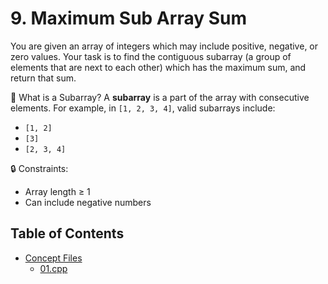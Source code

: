 # 9. Maximum Sub Array Sum

You are given an array of integers which may include positive, negative, or zero values.
Your task is to find the contiguous subarray (a group of elements that are next to each other) which has the maximum sum, and return that sum.

🧠 What is a Subarray?
A **subarray** is a part of the array with consecutive elements.
For example, in `[1, 2, 3, 4]`, valid subarrays include:
- `[1, 2]`
- `[3]`
- `[2, 3, 4]`

🔒 Constraints:
- Array length ≥ 1
- Can include negative numbers

## Table of Contents
- [Concept Files](#concept-files)
  - [01.cpp](/09_Maximum_SubArray_Sum/01.cpp)